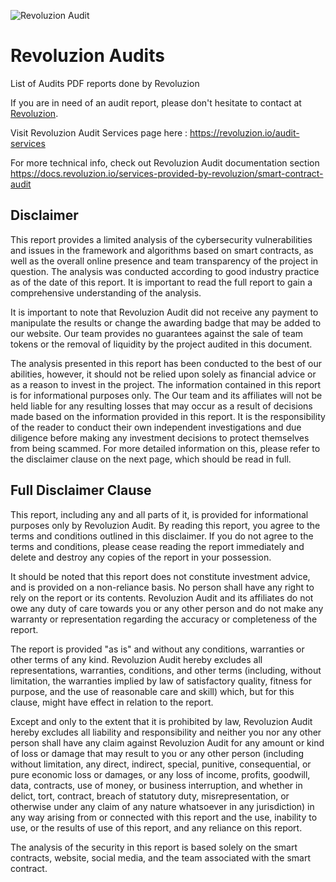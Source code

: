 ![Revoluzion Audit](https://revoluzion.io/sealaudit.png)

# Revoluzion Audits
List of Audits PDF reports done by Revoluzion<br/>

If you are in need of an audit report, please don't hesitate to contact at [Revoluzion](https://t.me/Zackrevoluzion77).

Visit Revoluzion Audit Services page here : https://revoluzion.io/audit-services

For more technical info, check out Revoluzion Audit documentation section<br/>
https://docs.revoluzion.io/services-provided-by-revoluzion/smart-contract-audit

## Disclaimer</br>
This report provides a limited analysis of the cybersecurity vulnerabilities and issues in the framework and algorithms based on smart contracts, as well as the overall online presence and team transparency of the project in question. The analysis was conducted according to good industry practice as of the date of this report. It is important to read the full report to gain a comprehensive understanding of the analysis.</br>

It is important to note that Revoluzion Audit did not receive any payment to manipulate the results or change the awarding badge that may be added to our website. Our team provides no guarantees against the sale of team tokens or the removal of liquidity by the project audited in this document.</br>

The analysis presented in this report has been conducted to the best of our abilities, however, it should not be relied upon solely as financial advice or as a reason to invest in the project. The information contained in this report is for informational purposes only. The Our team and its affiliates will not be held liable for any resulting losses that may occur as a result of decisions made based on the information provided in this report. It is the responsibility of the reader to conduct their own independent investigations and due diligence before making any investment decisions to protect themselves from being scammed. For more detailed information on this, please refer to the disclaimer clause on the next page, which should be read in full.</br>

## Full Disclaimer Clause</br>
This report, including any and all parts of it, is provided for informational purposes only by Revoluzion Audit. By reading this report, you agree to the terms and conditions outlined in this disclaimer. If you do not agree to the terms and conditions, please cease reading the report immediately and delete and destroy any copies of the report in your possession.</br>

It should be noted that this report does not constitute investment advice, and is provided on a non-reliance basis. No person shall have any right to rely on the report or its contents. Revoluzion Audit and its affiliates do not owe any duty of care towards you or any other person and do not make any warranty or representation regarding the accuracy or completeness of the report.</br>

The report is provided "as is" and without any conditions, warranties or other terms of any kind. Revoluzion Audit hereby excludes all representations, warranties, conditions, and other terms (including, without limitation, the warranties implied by law of satisfactory quality, fitness for purpose, and the use of reasonable care and skill) which, but for this clause, might have effect in relation to the report.</br>

Except and only to the extent that it is prohibited by law, Revoluzion Audit hereby excludes all liability and responsibility and neither you nor any other person shall have any claim against Revoluzion Audit for any amount or kind of loss or damage that may result to you or any other person (including without limitation, any direct, indirect, special, punitive, consequential, or pure economic loss or damages, or any loss of income, profits, goodwill, data, contracts, use of money, or business interruption, and whether in delict, tort, contract, breach of statutory duty, misrepresentation, or otherwise under any claim of any nature whatsoever in any jurisdiction) in any way arising from or connected with this report and the use, inability to use, or the results of use of this report, and any reliance on this report.</br>

The analysis of the security in this report is based solely on the smart contracts, website, social media, and the team associated with the smart contract.

